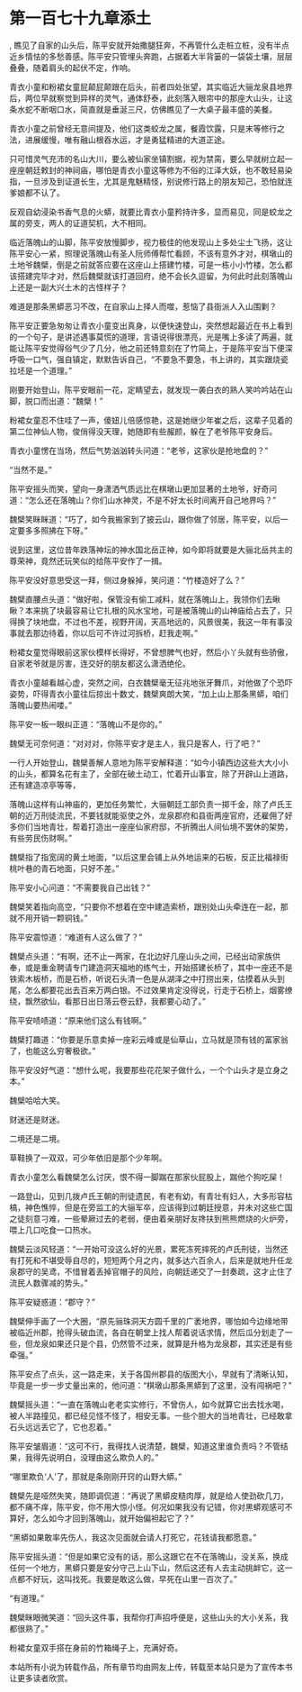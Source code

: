 # 第一百七十九章添土
,  瞧见了自家的山头后，陈平安就开始撒腿狂奔，不再管什么走桩立桩，没有半点近乡情怯的多愁善感。陈平安只管埋头奔跑，占据着大半背篓的一袋袋土壤，层层叠叠，随着肩头的起伏不定，作响。
   青衣小童和粉裙女童屁颠屁颠跟在后头，前者四处张望，其实临近大骊龙泉县地界后，两位早就察觉到异样的灵气，通体舒泰，此刻落入眼帘中的那座大山头，让这条水蛇不断咽口水，简直就是垂涎三尺，仿佛瞧见了一大桌子最丰盛的美餐。
   青衣小童之前曾经无意间提及，他们这类蛟龙之属，餐霞饮露，只是末等修行之法，进展缓慢，唯有融山根吞水运，才是勇猛精进的大道正途。
   只可惜灵气充沛的名山大川，要么被仙家坐镇割据，视为禁脔，要么早就树立起一座座朝廷敕封的神祠庙，哪怕是青衣小童这等修为不俗的江泽大妖，也不敢轻易染指，一旦涉及到证道长生，尤其是鬼魅精怪，别说修行路上的朋友知己，恐怕就连爹娘都不认了。
   反观自幼浸染书香气息的火蟒，就要比青衣小童矜持许多，显而易见，同是蛟龙之属的旁支，两人的证道契机，大不相同。
   临近落魄山的山脚，陈平安放慢脚步，视力极佳的他发现山上多处尘土飞扬，这让陈平安心一紧，照理说落魄山有圣人阮师傅帮忙看顾，不该有意外才对，棋墩山的土地爷魏檗，倒是之前就答应要在这座山上搭建竹楼，可是一栋小小竹楼，怎么都该搭建完毕才对，然后魏檗就该打道回府，绝不会长久逗留，为何此时此刻落魄山上还是一副大兴土木的古怪样子？
   难道是那条黑蟒恶习不改，在自家山上择人而噬，惹恼了县衙派人入山围剿？
   陈平安正要急匆匆让青衣小童变出真身，以便快速登山，突然想起最近在书上看到的一个句子，是讲述遇事莫慌的道理，言语说得很漂亮，光是嘴上多读了两遍，就能让陈平安觉得俗气少了几分，他之前还特意刻在了竹简上，于是陈平安当下便深呼吸一口气，强自镇定，默默告诉自己，“不要急不要急，书上讲的，其实跟烧瓷拉坯是一个道理。”
   刚要开始登山，陈平安眼前一花，定睛望去，就发现一袭白衣的熟人笑吟吟站在山脚，脱口而出道：“魏檗！”
   粉裙女童忍不住哇了一声，傻妞儿倍感惊艳，这是她继少年崔之后，这辈子见着的第二位神仙人物，俊俏得没天理，她随即有些赧颜，躲在了老爷陈平安身后。
   青衣小童愣在当场，然后气势汹汹转头问道：“老爷，这家伙是抢地盘的？”
   “当然不是。”
   陈平安摇头而笑，望向一身潇洒气质远比在棋墩山更加显著的土地爷，好奇问道：“怎么还在落魄山？你们山水神灵，不是不好太长时间离开自己地界吗？”
   魏檗笑眯眯道：“巧了，如今我搬家到了披云山，跟你做了邻居，陈平安，以后一定要多多照拂在下呀。”
   说到这里，这位昔年跌落神坛的神水国北岳正神，如今即将就要是大骊北岳共主的尊荣神，竟然还玩笑似的给陈平安作了一揖。
   陈平安没好意思受这一拜，侧过身躲掉，笑问道：“竹楼造好了么？”
   魏檗直腰点头道：“做好啦，保管没有偷工减料，就在落魄山上，我领你们去瞅瞅？本来挑了块最容易让它扎根的风水宝地，可是被落魄山的山神庙给占去了，只得换了块地盘，不过也不差，视野开阔，天高地远的，风景很美，我这一年有事没事就去那边待着，你以后可不许过河拆桥，赶我走啊。”
   粉裙女童觉得眼前这家伙模样长得好，不曾想脾气也好，然后小丫头就有些骄傲，自家老爷就是厉害，连交好的朋友都这么潇洒绝伦。
   青衣小童越看越心虚，突然之间，白衣魏檗毫无征兆地张牙舞爪，对他做了个恐吓姿势，吓得青衣小童往后掠出十数丈，魏檗爽朗大笑，“加上山上那条黑蟒，咱们落魄山要热闹喽。”
   陈平安一板一眼纠正道：“落魄山不是你的。”
   魏檗无可奈何道：“对对对，你陈平安才是主人，我只是客人，行了吧？”
   一行人开始登山，魏檗善解人意地为陈平安解释道：“如今小镇西边这些大大小小的山头，都算名花有主了，全部在破土动工，忙着开山事宜，除了开辟山上道路，还有建造凉亭等等，
   落魄山这样有山神庙的，更加任务繁忙，大骊朝廷工部负责一掷千金，除了卢氏王朝的近万刑徒流民，不要钱就能驱使之外，龙泉郡府和县衙两座官府，还雇佣了好多你们当地青壮，帮着打造出一座座仙家府邸，不折腾出人间仙境不罢休的架势，有些劳民伤财啊。”
   魏檗指了指宽阔的黄土地面，“以后这里会铺上从外地运来的石板，反正比福禄街桃叶巷的青石地面，只好不差。”
   陈平安小心问道：“不需要我自己出钱？”
   魏檗笑着指向高空，“只要你不想着在空中建造索桥，跟别处山头牵连在一起，那就不用开销一颗铜钱。”
   陈平安震惊道：“难道有人这么做了？”
   魏檗点头道：“有啊，还不止一两家，在北边好几座山头之间，已经出动家族供奉，或是重金聘请专门建造洞天福地的练气士，开始搭建长桥了，其中一座还不是铁索木板桥，而是石桥，听说石头清一色是从湖泽之中打捞出来，估摸着从头到尾，怎么都要花出去百来万两白银。不过效果肯定没得说，行走于石桥上，烟雾缭绕，飘然欲仙，看那日出日落云卷云舒，我都要心动了。”
   陈平安啧啧道：“原来他们这么有钱啊。”
   魏檗打趣道：“你要是乐意卖掉一座彩云峰或是仙草山，立马就是顶有钱的富家翁了，也能这么穷奢极欲。”
   陈平安没好气道：“想什么呢，我要那些花花架子做什么，一个个山头才是立身之本。”
   魏檗哈哈大笑。
   财迷还是财迷。
   二境还是二境。
   草鞋换了一双双，可少年依旧是那个少年啊。
   青衣小童怎么看魏檗怎么讨厌，恨不得一脚踹在那家伙屁股上，踹他个狗吃屎！
   一路登山，见到几拨卢氏王朝的刑徒遗民，有老有幼，有青壮有妇人，大多形容枯槁，神色憔悴，但是在旁监工的大骊军卒，应该得到过朝廷授意，并未对这些亡国之徒刻意刁难，一些晕厥过去的老弱，便由着亲朋好友搀扶到熊熊燃烧的火炉旁，喂上几口吃食一口热水。
   魏檗云淡风轻道：“一开始可没这么好的光景，累死冻死摔死的卢氏刑徒，当然还有打死和不堪受辱自尽的，短短两个月之内，就多达六百余人，后来是就地升任龙泉郡守的吴鸢，不惜冒着丢掉官帽子的风险，向朝廷递交了一封奏疏，这才止住了流民人数骤减的势头。”
   陈平安疑惑道：“郡守？”
   魏檗伸手画了一个大圈，“原先骊珠洞天方圆千里的广袤地界，哪怕如今边缘地带被临近州郡，抢得头破血流，各自在朝堂上找人帮着说话求情，然后瓜分划走了一些，但龙泉如果还只是个县，仍然管不过来，就算是升格为龙泉郡，其实还是有些牵强。”
   陈平安点了点头，这一路走来，关于各国州郡县的版图大小，早就有了清晰认知，毕竟是一步一步丈量出来的，他问道：“棋墩山那条黑蟒到了这里，没有闯祸吧？”
   魏檗摇头道：“一直在落魄山老老实实修行，不曾伤人，如今就算它出去找水喝，被人半路撞见，都已经见怪不怪了，相安无事。一些个胆大的当地青壮，已经敢拿石头远远丢它了，它也忍着。”
   陈平安皱眉道：“这可不行，我得找人说清楚，魏檗，知道这里谁负责吗？不管结果，我得先说明白，没理由这么欺负人的。”
   “哪里欺负‘人’了，那就是条刚刚开窍的山野大蟒。”
   魏檗先是哑然失笑，随即调侃道：“再说了黑蟒皮糙肉厚，就是给人使劲砍几刀，都不痛不痒，陈平安，你不用大惊小怪。何况如果我没有记错，你对黑蟒观感可不算好，怎么如今才回到落魄山，就开始偏袒起它了？”
   “黑蟒如果敢率先伤人，我这次见面就会请人打死它，花钱请我都愿意。”
   陈平安摇头道：“但是如果它没有的话，那么这跟它在不在落魄山，没关系，换成任何一个地方，黑蟒只要是安分守己上山下山，然后这还有人去主动挑衅它，这一点都不好玩，这叫找死。我要是敢这么做，早死在山里一百次了。”
   “有道理。”
   魏檗眯眼微笑道：“回头这件事，我帮你打声招呼便是，这些山头的大小关系，我都很熟了。”
   粉裙女童双手搭在身前的竹箱绳子上，充满好奇。
  本站所有小说为转载作品，所有章节均由网友上传，转载至本站只是为了宣传本书让更多读者欣赏。